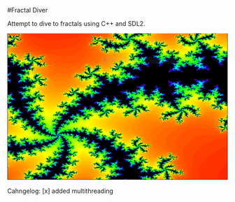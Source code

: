 #Fractal Diver

Attempt to dive to fractals using C++ and SDL2.

![CPU rendering with multithreading](img/Julia1.PNG)

Cahngelog:
[x] added multithreading
